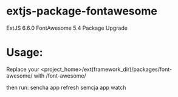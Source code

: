 # extjs-package-fontawesome
ExtJS 6.6.0 FontAwesome 5.4 Package Upgrade


# Usage:
Replace your <project_home>/ext(framework_dir)/packages/font-awesome/ with <this repository>/font-awesome/

then run:
sencha app refresh
semcja app watch
